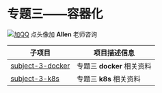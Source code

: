 # 专题三——容器化 #  

[![加QQ](https://file.service.qq.com/user-files/uploads/201612/c7247c8c83eaad9b768249f54eba3c19.png)](http://wpa.qq.com/msgrd?v=3&uin=422539792&site=qq&menu=yes "加Tony老师咨询")
点头像加 **Allen** 老师咨询


|子项目|项目描述信息|
|------|------|
|[subject-3-docker](./subject-3-docker)|专题三 **docker** 相关资料|
|[subject-3-k8s](./subject-3-k8s)|专题三 **k8s** 相关资料|